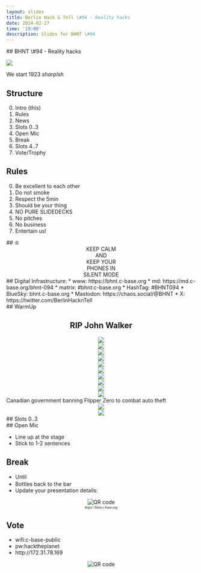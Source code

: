```yaml
---
layout: slides
title: Berlin Hack & Tell \#94 - Reality hacks
date: 2024-02-27
time: '19:00'
description: Slides for BHNT \#94
---
```



<section data-markdown>
## BHNT \#94 - Reality hacks

![](/assets/images/094/vision.png)

We start 1923 *sharpIsh*
</section>

<section>
<h2>Structure</h2>

<ol start="0">
  <li>Intro (this)</li>
  <li>Rules</li>
  <li>News</li>
  <li>Slots 0..3</li>
  <li>Open Mic</li>
  <li>Break</li>
  <li>Slots 4..7</li>
  <li>Vote/Trophy</li>
</ol>

</section>

<section>
<h2>Rules</h2>

<ol start="0">
  <li>Be excellent to each other</li>
  <li>Do not smoke</li>
  <li>Respect the 5min</li>
  <li>Should be your thing</li>
  <li>NO PURE SLIDEDECKS</li>
  <li>No pitches</li>
  <li>No business</li>
  <li>Entertain us!</li>
</ol>
</section>

<section data-markdown>
## &#9812;
<center>
KEEP CALM</br>
AND</br>
KEEP YOUR</br>
PHONES IN</br>
SILENT MODE</br>
</center>
</section>

<section data-markdown>
## Digital Infrastructure:
* www: https://bhnt.c-base.org
* md: https://md.c-base.org/bhnt-094
* matrix: #bhnt:c-base.org
* HashTag: #BHNT094
* BlueSky: bhnt.c-base.org
* Mastodon: https://chaos.social/@BHNT
* X: https://twitter.com/BerlinHacknTell
</section>

<section data-background-size="contain" data-background="/assets/images/trophy.jpg"></section>

<section data-background-size="contain" data-background="/assets/images/trophies.jpg"></section>

<section data-markdown>
## WarmUp
</section>

<section>
<center>
<h1>RIP John Walker</h1>
<img src="/assets/images/094/walker.png"/>
</center>
</section>

<section data-background-size="contain" data-background="/assets/images/094/aaron.jpeg"></section>

<section>
<center>
<img src="/assets/images/094/assange.png"/>
</center>
</section>


<section>
<center>
<img src="/assets/images/094/chores.png"/>
</center>
</section>

<section>
<center>
<img src="/assets/images/094/doom_automow.png"/>
</center>
</section>

<section data-background-size="contain" data-background="/assets/images/094/zkdoom.png"></section>

<section>
<center>
<img src="/assets/images/094/sora.png"/>
</center>
</section>


<section>
<center>
<img src="/assets/images/094/sora_prompt.png"/>
</center>
</section>

<section>
<center>
<img src="/assets/images/094/openai.png"/>
</center>
</section>

<section>
<center>
<img src="/assets/images/094/gemini.png"/>
</center>
</section>

<section>
<center>
<img src="/assets/images/094/reverse_hitler.jpeg"/>
</center>
</section>

<section>
<center>
<img src="/assets/images/094/keycard2.png"/>
</center>
</section>

<section>
Canadian government banning Flipper Zero to combat auto theft
<center>
<img src="/assets/images/094/flipper.jpg"/>
</center>
</section>

<section>
<center>
<img src="/assets/images/094/signal.png"/>
</center>
</section>

<section data-background-size="contain" data-background="/assets/images/094/cbass.jpg"></section>

<section data-background-size="contain" data-background="/assets/images/094/linuxtage.png"></section>

<section data-background-size="contain" data-background="/assets/images/094/hackaday.png"></section>

<section data-background-size="contain" data-background="/assets/images/094/ethberlin.jpeg"></section>

<section data-markdown>
## Slots 0..3
</section>

<section data-markdown>
## Open Mic

* Line up at the stage
* Stick to 1-2 sentences
</section>

<section>
<h2>Break</h2>

<ul>
<li>Until <input style="margin-left: 0.2em; font-size: 100%; width: 4em; border: 1px solid white; background-color: transparent; color: white; text-align: center;"></li>
<li>Bottles back to the bar</li>
<li>Update your presentation details:</li>
</ul>
<center>
<img src="http://api.qrserver.com/v1/create-qr-code/?color=000000&amp;bgcolor=FFFFFF&amp;data=http%3A%2F%2Fbhnt.c-base.org&amp;qzone=1&amp;margin=0&amp;size=300x300&amp;ecc=L" alt="QR code">
<div style="font-family: mono; font-size: 70%;">https://bhnt.c-base.org</div>
</center>
</section>

<section>
<h2>Vote</h2>

<ul>
<li>wifi:c-base-public</li>
<li>pw:hacktheplanet</li>
<li>http://172.31.78.169</li>
</ul>
<center>
<img src="http://api.qrserver.com/v1/create-qr-code/?color=000000&amp;bgcolor=FFFFFF&amp;data=http%3A%2F%2F172.31.78.169&amp;qzone=1&amp;margin=0&amp;size=400x400&amp;ecc=L" alt="QR code">
</center>
</section>



